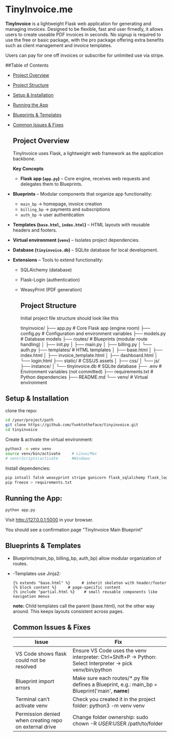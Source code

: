 # TinyInvoice.me

**TinyInvoice** is a lightweight Flask web application for generating and managing invoices.
Designed to be flexible, fast and user firnedly, it allows users to create useable PDF invoices in seconds.
No signup is required to use the free or basic package, with the pro package offering extra benefits such as 
client management and invoice templates.

Users can pay for one off invoices or subscribe for unlimited use via stripe. 

##Table of Contents


- [Project Overview](#project-overview)
- [Project Structure](#project-structure)
- [Setup & Installation](#setup--installation)
- [Running the App](#running-the-app)
- [Blueprints & Templates](#blueprints--templates)
- [Common Issues & Fixes](#common-issues--fixes)

  ## Project Overview

  TinyInvoice uses Flask, a lightweight web framework as the application backbone.

  **Key Concepts**

  - **Flask app (`app.py`)** – Core engine, receives web requests and delegates them to Blueprints.
- **Blueprints** – Modular components that organize app functionality:
  - `main_bp` → homepage, invoice creation
  - `billing_bp` → payments and subscriptions
  - `auth_bp` → user authentication
- **Templates (`base.html`, `index.html`)** – HTML layouts with reusable headers and footers.
- **Virtual environment (`venv`)** – Isolates project dependencies.
- **Database (`tinyinvoice.db`)** – SQLite database for local development.
- **Extensions** – Tools to extend functionality:
  - SQLAlchemy (database)
  - Flask-Login (authentication)
  - WeasyPrint (PDF generation)
 
    ## Project Structure
 
    Initial project file structure should look like this

    tinyinvoice/
├── app.py # Core Flask app (engine room)
├── config.py # Configuration and environment variables
├── models.py # Database models
├── routes/ # Blueprints (modular route handling)
│ ├── init.py
│ ├── main.py
│ ├── billing.py
│ └── auth.py
├── templates/ # HTML templates
│ ├── base.html
│ ├── index.html
│ ├── invoice_template.html
│ ├── dashboard.html
│ └── login.html
├── static/ # CSS/JS assets
│ ├── css/
│ └── js/
├── instance/
│ └── tinyinvoice.db # SQLite database
├── .env # Environment variables (not committed)
├── requirements.txt # Python dependencies
├── README.md
└── venv/ # Virtual environment

## Setup & Installation

clone the repo:
```bash
cd /your/project/path
git clone https://github.com/funktotheface/tinyinvoice.git
cd tinyinvoice
```

Create & activate the virtual environment:
```bash
python3 -m venv venv
source venv/bin/activate     # Linux/Mac
# venv\Scripts\activate      #Windows
```

Install dependencies:
```bash
pip intsall falsk weasyprint stripe gunicorn flask_sqlalchemy flask_login python python-dotenv
pip freeze > requirements.txt
```

## Running the App:
```bash
python app.py
````
Visit http://127.0.0.1:5000 in your browser.

You should see a confirmation page "TinyInvoice Main Blueprint"

## Blueprints & Templates
- Blueprints(main_bp, billing_bp, auth_bp) allow modular organization of routes.
- -Templates use Jinja2:
  ```jinja
  {% extends "base.html" %}     # inherit skeleton with header/footer
  {% block content %}     # page-specific content
  {% include "partial.html %}    # small reusable components like navigation menus
  ```

  **note:** Child templates call the parent (base.html), not the other way around. This keeps layouts consistent across pages.

  ## Common Issues & Fixes

  | Issue | Fix |
  |-------|-----|
  |VS Code shows flask could not be resolved|Ensure VS Code uses the venv interpreter: Ctrl+Shift+P → Python: Select Interpreter → pick venv/bin/python|
  |Blueprint import errors|Make sure each routes/*.py file defines a Blueprint, e.g.: main_bp = Blueprint('main', __name__)|
  |Terminal can’t activate venv|Check you created it in the project folder: python3 -m venv venv|
  |Permission denied when creating repo on external drive|Change folder ownership: sudo chown -R $USER:$USER /path/to/folder|
  


